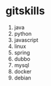# gitskills


1. java
2. python
3. javascript
4. linux
5. spring
6. dubbo
7. mysql
8. docker
9. debian
